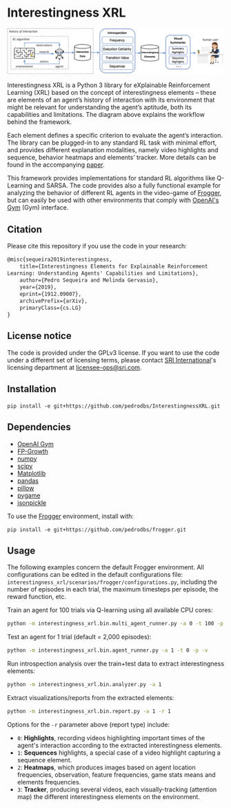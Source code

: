 # Interestingness XRL

![framework](framework.png)

Interestingness XRL is a Python 3 library for eXplainable Reinforcement Learning (XRL) based on the concept of interestingness elements – these are elements of an agent’s history of interaction with its environment that might be relevant for understanding the agent’s aptitude, both its capabilities and limitations. The diagram above explains the workflow behind the framework.

Each element defines a specific criterion to evaluate the agent’s interaction. The library can be plugged-in to any standard RL task with minimal effort, and provides different explanation modalities, namely video highlights and sequence, behavior heatmaps and elements’ tracker. More details can be found in the accompanying [paper](https://arxiv.org/abs/1912.09007).

This framework provides implementations for standard RL algorithms like Q-Learning and SARSA. The code provides also a fully functional example for analyzing the behavior of different RL agents in the video-game of [Frogger](https://github.com/pedrodbs/frogger), but can easily be used with other environments that comply with [OpenAI's Gym](https://gym.openai.com/) (Gym) interface.

## Citation

Please cite this repository if you use the code in your research:
```
@misc{sequeira2019interestingness,
    title={Interestingness Elements for Explainable Reinforcement Learning: Understanding Agents' Capabilities and Limitations},
    author={Pedro Sequeira and Melinda Gervasio},
    year={2019},
    eprint={1912.09007},
    archivePrefix={arXiv},
    primaryClass={cs.LG}
}
```

## **License notice** 

The code is provided under the GPLv3 license. If you want to use the code under a different set of licensing terms, please contact [SRI International](https://www.sri.com/)'s licensing department at [licensee-ops@sri.com](mailto:licensee-ops@sri.com).

## Installation

```shell
pip install -e git+https://github.com/pedrodbs/InterestingnessXRL.git
```

## Dependencies

- [OpenAI Gym](https://github.com/openai/gym)
- [FP-Growth](https://github.com/evandempsey/fp-growth)
- [numpy](https://numpy.org/)
- [scipy](https://www.scipy.org/)
- [Matplotlib](https://matplotlib.org/)
- [pandas](https://pandas.pydata.org/)
- [pillow](https://python-pillow.org/)
- [pygame](https://www.pygame.org/)
- [jsonpickle](https://github.com/jsonpickle/jsonpickle)

To use the [Frogger](https://github.com/pedrodbs/frogger) environment, install with:
```shell
pip install -e git+https://github.com/pedrodbs/frogger.git
```

## Usage
The following examples concern the default Frogger environment. All configurations can be edited in the default configurations file: `interestingness_xrl/scenarios/frogger/configurations.py`, including the number of episodes in each trial, the maximum timesteps per episode, the reward function, etc.

Train an agent for 100 trials via Q-learning using all available CPU cores:
```bash
python -m interestingness_xrl.bin.multi_agent_runner.py -a 0 -t 100 -p
```

Test an agent for 1 trial (default = 2,000 episodes):
```bash
python -m interestingness_xrl.bin.agent_runner.py -a 1 -t 0 -p -v
```

Run introspection analysis over the train+test data to extract interestingness elements:
```bash
python -m interestingness_xrl.bin.analyzer.py -a 1
```

Extract visualizations/reports from the extracted elements:
```bash
python -m interestingness_xrl.bin.report.py -a 1 -r 1
```

Options for the `-r` parameter above (report type) include:
- `0`: **Highlights**, recording videos highlighting important times of the agent's interaction according to the extracted interestingness elements.
- `1`: **Sequences** highlights, a special case of a video highlight capturing a sequence element.
- `2`: **Heatmaps**, which produces images based on agent location frequencies, observation, feature frequencies, game stats means and elements frequencies.
- `3`: **Tracker**, producing several videos, each visually-tracking (attention map) the different interestingness elements on the environment.

